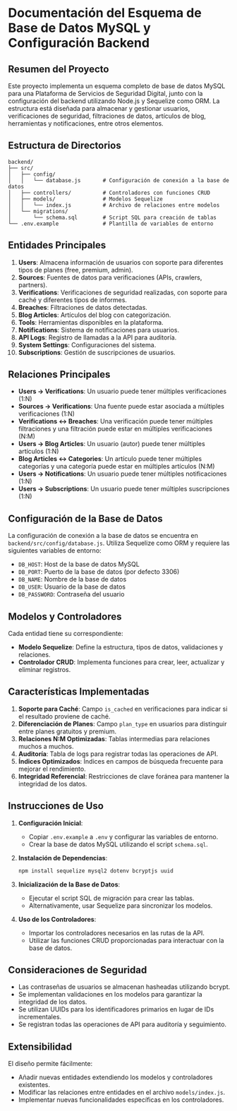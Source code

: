 # Documentación del Esquema de Base de Datos MySQL y Configuración Backend

## Resumen del Proyecto

Este proyecto implementa un esquema completo de base de datos MySQL para una Plataforma de Servicios de Seguridad Digital, junto con la configuración del backend utilizando Node.js y Sequelize como ORM. La estructura está diseñada para almacenar y gestionar usuarios, verificaciones de seguridad, filtraciones de datos, artículos de blog, herramientas y notificaciones, entre otros elementos.

## Estructura de Directorios

```
backend/
├── src/
│   ├── config/
│   │   └── database.js       # Configuración de conexión a la base de datos
│   ├── controllers/          # Controladores con funciones CRUD
│   ├── models/               # Modelos Sequelize
│   │   └── index.js          # Archivo de relaciones entre modelos
│   └── migrations/
│       └── schema.sql        # Script SQL para creación de tablas
└── .env.example              # Plantilla de variables de entorno
```

## Entidades Principales

1. **Users**: Almacena información de usuarios con soporte para diferentes tipos de planes (free, premium, admin).
2. **Sources**: Fuentes de datos para verificaciones (APIs, crawlers, partners).
3. **Verifications**: Verificaciones de seguridad realizadas, con soporte para caché y diferentes tipos de informes.
4. **Breaches**: Filtraciones de datos detectadas.
5. **Blog Articles**: Artículos del blog con categorización.
6. **Tools**: Herramientas disponibles en la plataforma.
7. **Notifications**: Sistema de notificaciones para usuarios.
8. **API Logs**: Registro de llamadas a la API para auditoría.
9. **System Settings**: Configuraciones del sistema.
10. **Subscriptions**: Gestión de suscripciones de usuarios.

## Relaciones Principales

- **Users → Verifications**: Un usuario puede tener múltiples verificaciones (1:N)
- **Sources → Verifications**: Una fuente puede estar asociada a múltiples verificaciones (1:N)
- **Verifications ↔ Breaches**: Una verificación puede tener múltiples filtraciones y una filtración puede estar en múltiples verificaciones (N:M)
- **Users → Blog Articles**: Un usuario (autor) puede tener múltiples artículos (1:N)
- **Blog Articles ↔ Categories**: Un artículo puede tener múltiples categorías y una categoría puede estar en múltiples artículos (N:M)
- **Users → Notifications**: Un usuario puede tener múltiples notificaciones (1:N)
- **Users → Subscriptions**: Un usuario puede tener múltiples suscripciones (1:N)

## Configuración de la Base de Datos

La configuración de conexión a la base de datos se encuentra en `backend/src/config/database.js`. Utiliza Sequelize como ORM y requiere las siguientes variables de entorno:

- `DB_HOST`: Host de la base de datos MySQL
- `DB_PORT`: Puerto de la base de datos (por defecto 3306)
- `DB_NAME`: Nombre de la base de datos
- `DB_USER`: Usuario de la base de datos
- `DB_PASSWORD`: Contraseña del usuario

## Modelos y Controladores

Cada entidad tiene su correspondiente:
- **Modelo Sequelize**: Define la estructura, tipos de datos, validaciones y relaciones.
- **Controlador CRUD**: Implementa funciones para crear, leer, actualizar y eliminar registros.

## Características Implementadas

1. **Soporte para Caché**: Campo `is_cached` en verificaciones para indicar si el resultado proviene de caché.
2. **Diferenciación de Planes**: Campo `plan_type` en usuarios para distinguir entre planes gratuitos y premium.
3. **Relaciones N:M Optimizadas**: Tablas intermedias para relaciones muchos a muchos.
4. **Auditoría**: Tabla de logs para registrar todas las operaciones de API.
5. **Índices Optimizados**: Índices en campos de búsqueda frecuente para mejorar el rendimiento.
6. **Integridad Referencial**: Restricciones de clave foránea para mantener la integridad de los datos.

## Instrucciones de Uso

1. **Configuración Inicial**:
   - Copiar `.env.example` a `.env` y configurar las variables de entorno.
   - Crear la base de datos MySQL utilizando el script `schema.sql`.

2. **Instalación de Dependencias**:
   ```bash
   npm install sequelize mysql2 dotenv bcryptjs uuid
   ```

3. **Inicialización de la Base de Datos**:
   - Ejecutar el script SQL de migración para crear las tablas.
   - Alternativamente, usar Sequelize para sincronizar los modelos.

4. **Uso de los Controladores**:
   - Importar los controladores necesarios en las rutas de la API.
   - Utilizar las funciones CRUD proporcionadas para interactuar con la base de datos.

## Consideraciones de Seguridad

- Las contraseñas de usuarios se almacenan hasheadas utilizando bcrypt.
- Se implementan validaciones en los modelos para garantizar la integridad de los datos.
- Se utilizan UUIDs para los identificadores primarios en lugar de IDs incrementales.
- Se registran todas las operaciones de API para auditoría y seguimiento.

## Extensibilidad

El diseño permite fácilmente:
- Añadir nuevas entidades extendiendo los modelos y controladores existentes.
- Modificar las relaciones entre entidades en el archivo `models/index.js`.
- Implementar nuevas funcionalidades específicas en los controladores.
